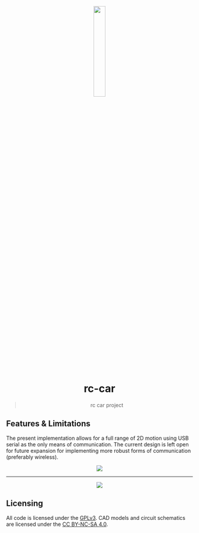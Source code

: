 <div align="center">
<img src="https://media.githubusercontent.com/media/bths-mechatronics-robotics-21/rc-car/master/logo.png" width="25%">
<h1>rc-car</h1>
<blockquote>
	<p>rc car project</p>
</blockquote>
</div>


## Features & Limitations

The present implementation allows for a full range of 2D motion using USB
serial as the only means of communication.  The current design is left open for
future expansion for implementing more robust forms of communication
(preferably wireless).


<div align="center">
<img src="https://media.githubusercontent.com/media/bths-mechatronics-robotics-21/rc-car/eddee2bcd4feb0f76264827e6de7109a19fcaf08/schematic/fritzing.svg">
<hr>
<img src="https://media.githubusercontent.com/media/bths-mechatronics-robotics-21/rc-car/eddee2bcd4feb0f76264827e6de7109a19fcaf08/schematic/schematic.svg">
</div>


## Licensing

All code is licensed under the [GPLv3]. CAD models and circuit schematics are
licensed under the [CC BY-NC-SA 4.0].


[GPLv3]: LICENSE.md
[CC BY-NC-SA 4.0]: https://creativecommons.org/licenses/by-nc-sa/4.0/legalcode
